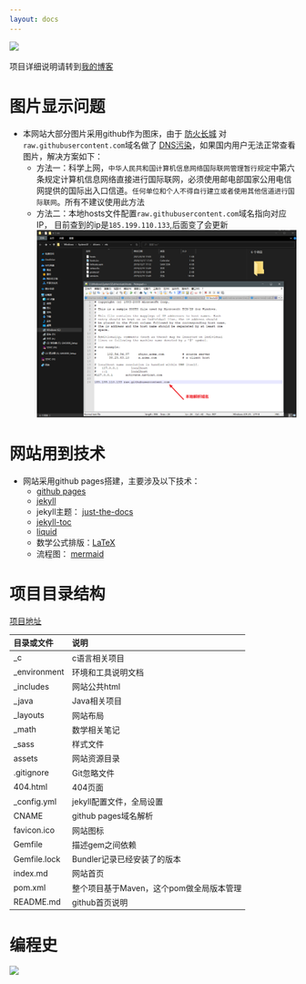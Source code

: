 ```yaml
---
layout: docs
---
```


![](https://img.shields.io/github/repo-size/guosonglu/code-notes?label=%E4%BB%93%E5%BA%93%E5%A4%A7%E5%B0%8F&style=social)

项目详细说明请转到[我的博客](https://www.luguosong.com/)


# 图片显示问题

- 本网站大部分图片采用github作为图床，由于
  [防火长城](https://zh.wikipedia.org/wiki/%E9%98%B2%E7%81%AB%E9%95%BF%E5%9F%8E)
  对`raw.githubusercontent.com`域名做了
  [DNS污染](https://zh.wikipedia.org/wiki/%E5%9F%9F%E5%90%8D%E6%9C%8D%E5%8A%A1%E5%99%A8%E7%BC%93%E5%AD%98%E6%B1%A1%E6%9F%93)，如果国内用户无法正常查看图片，解决方案如下：
  - 方法一：科学上网，`中华人民共和国计算机信息网络国际联网管理暂行规定`中第六条规定计算机信息网络直接进行国际联网，必须使用邮电部国家公用电信网提供的国际出入口信道。`任何单位和个人不得自行建立或者使用其他信道进行国际联网`。所有不建议使用此方法
  - 方法二：本地hosts文件配置`raw.githubusercontent.com`域名指向对应IP，
    目前查到的ip是`185.199.110.133`,后面变了会更新
    ![](/assets/images/Snipaste_2021-09-18_17-03-50.png)

# 网站用到技术

- 网站采用github pages搭建，主要涉及以下技术：
  - [github pages](https://docs.github.com/cn/pages)
  - [jekyll](https://jekyllrb.com/)
  - jekyll主题：
    [just-the-docs](https://github.com/pmarsceill/just-the-docs)
  - [jekyll-toc](https://github.com/allejo/jekyll-toc)
  - [liquid](https://github.com/Shopify/liquid/wiki)
  - 数学公式排版：[LaTeX](https://www.latex-project.org/)
  - 流程图： [mermaid](https://mermaid-js.github.io/mermaid/#/)

# 项目目录结构

[项目地址](https://github.com/guosonglu/code-notes)

| 目录或文件     | 说明                                |
|:-------------|:------------------------------------|
| _c           | c语言相关项目                         |
| _environment | 环境和工具说明文档                     |
| _includes    | 网站公共html                         |
| _java        | Java相关项目                         |
| _layouts     | 网站布局                             |
| _math        | 数学相关笔记                          |
| _sass        | 样式文件                             |
| assets       | 网站资源目录                          |
| .gitignore   | Git忽略文件                          |
| 404.html     | 404页面                             |
| _config.yml  | jekyll配置文件，全局设置               |
| CNAME        | github pages域名解析                 |
| favicon.ico  | 网站图标                             |
| Gemfile      | 描述gem之间依赖                       |
| Gemfile.lock | Bundler记录已经安装了的版本            |
| index.md     | 网站首页                             |
| pom.xml      | 整个项目基于Maven，这个pom做全局版本管理 |
| README.md    | github首页说明                       |

# 编程史

![](https://edrawcloudpubliccn.oss-cn-shenzhen.aliyuncs.com/viewer/self/1059758/share/2021-7-30/1627611901/main.svg)





